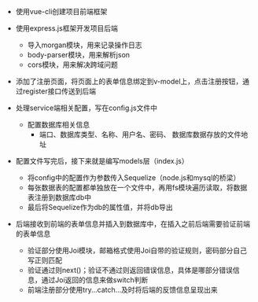 - 使用vue-cli创建项目前端框架
- 使用express.js框架开发项目后端
  - 导入morgan模块，用来记录操作日志
  - body-parser模块，用来解析json
  - cors模块，用来解决跨域问题

- 添加了注册页面，将页面上的表单信息绑定到v-model上，点击注册按钮，通过register接口传送到后端

- 处理service端相关配置，写在config.js文件中
  - 配置数据库相关信息
    - 端口、数据库类型、名称、用户名、密码、 数据库数据存放的文件地址
- 配置文件写完后，接下来就是编写models层（index.js）
  - 将config中的配置作为参数传入Sequelize（node.js和mysql的桥梁）
  - 每张数据表的配置都单独放在一个文件中，再用fs模块遍历读取，将数据表注册到数据库db中
  - 最后将Sequelize作为db的属性值，并将db导出

- 后端接收到前端的表单信息并插入到数据库中，在插入之前后端需要验证前端的表单信息
  - 验证部分使用Joi模块，邮箱格式使用Joi自带的验证规则，密码部分自己写正则匹配
  - 验证通过则next()；验证不通过则返回错误信息，具体是哪部分错误信息，通过Joi返回的信息来做switch判断
  - 前端注册部分使用try...catch...及时将后端的反馈信息呈现出来


